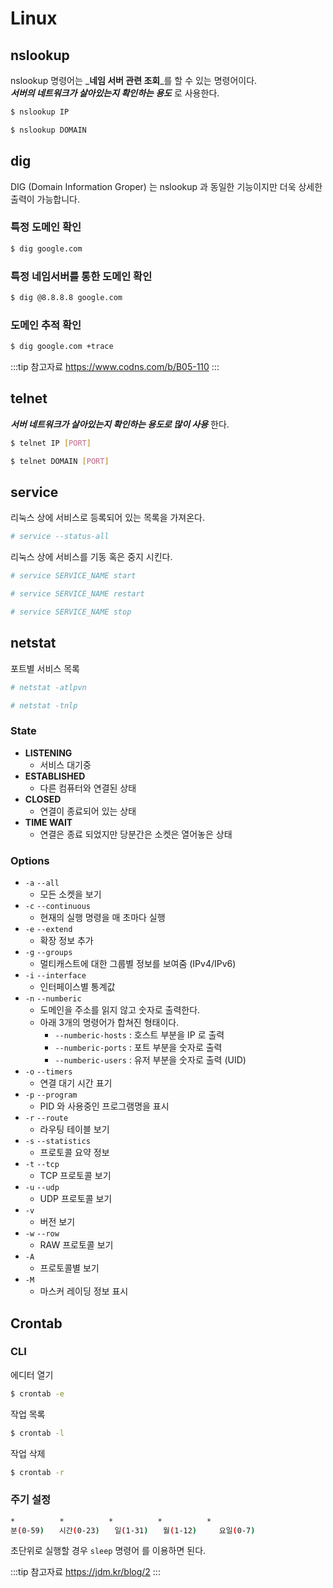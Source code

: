 # Linux

## nslookup

nslookup 명령어는 _**네임 서버 관련 조회**_를 할 수 있는 명령어이다.  
_**서버의 네트워크가 살아있는지 확인하는 용도**_ 로 사용한다.

```bash
$ nslookup IP
```

```bash
$ nslookup DOMAIN
```

## dig

DIG \(Domain Information Groper\) 는 nslookup 과 동일한 기능이지만 더욱 상세한 출력이 가능합니다.

### 특정 도메인 확인

```bash
$ dig google.com
```

### 특정 네임서버를 통한 도메인 확인

```bash
$ dig @8.8.8.8 google.com
```

### 도메인 추적 확인

```bash
$ dig google.com +trace
```

:::tip 참고자료
<https://www.codns.com/b/B05-110>
:::

## telnet

_**서버 네트워크가 살아있는지 확인하는 용도로 많이 사용**_ 한다.

```bash
$ telnet IP [PORT]
```

```bash
$ telnet DOMAIN [PORT]
```

## service

리눅스 상에 서비스로 등록되어 있는 목록을 가져온다.

```bash
# service --status-all
```

리눅스 상에 서비스를 기동 혹은 중지 시킨다.

```bash
# service SERVICE_NAME start
```

```bash
# service SERVICE_NAME restart
```

```bash
# service SERVICE_NAME stop
```

## netstat

포트별 서비스 목록

```bash
# netstat -atlpvn

# netstat -tnlp
```

### State

* **LISTENING**
  * 서비스 대기중
* **ESTABLISHED**
  * 다른 컴퓨터와 연결된 상태
* **CLOSED**
  * 연결이 종료되어 있는 상태
* **TIME WAIT**
  * 연결은 종료 되었지만 당분간은 소켓은 열어놓은 상태

### Options

* `-a`  `--all`
  * 모든 소켓을 보기
* `-c` `--continuous`
  * 현재의 실행 명령을 매 초마다 실행
* `-e` `--extend`
  * 확장 정보 추가
* `-g` `--groups`
  * 멀티캐스트에 대한 그룹별 정보를 보여줌 \(IPv4/IPv6\)
* `-i` `--interface`
  * 인터페이스별 통계값
* `-n` `--numberic`
  * 도메인을 주소를 읽지 않고 숫자로 출력한다.
  * 아래 3개의 명령어가 합쳐진 형태이다.
    * `--numberic-hosts` : 호스트 부분을 IP 로 출력
    * `--numberic-ports` : 포트 부분을 숫자로 출력
    * `--numberic-users` : 유저 부분을 숫자로 출력 \(UID\)
* `-o` `--timers`
  * 연결 대기 시간 표기
* `-p` `--program`
  * PID 와 사용중인 프로그램명을 표시
* `-r` `--route`
  * 라우팅 테이블 보기
* `-s` `--statistics`
  * 프로토콜 요약 정보
* `-t` `--tcp`
  * TCP 프로토콜 보기
* `-u` `--udp`
  * UDP 프로토콜 보기
* `-v`
  * 버전 보기
* `-w` `--row`
  * RAW 프로토콜 보기
* `-A`
  * 프로토콜별 보기
* `-M`
  * 마스커 레이딩 정보 표시

## Crontab

### CLI

에디터 열기

```bash
$ crontab -e
```

작업 목록

```bash
$ crontab -l
```

작업 삭제

```bash
$ crontab -r
```

### 주기 설정

```bash
*　　　　　　*　　　　　　*　　　　　　*　　　　　　*
분(0-59)　　시간(0-23)　　일(1-31)　　월(1-12)　　　요일(0-7)
```

초단위로 실행할 경우 `sleep` 명령어 를 이용하면 된다.

:::tip 참고자료
<https://jdm.kr/blog/2>
:::